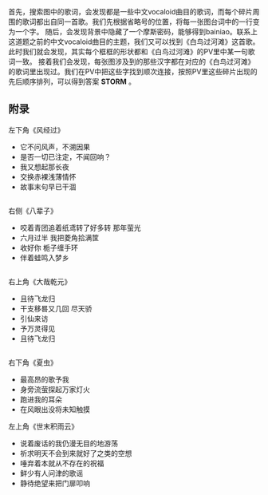首先，搜索图中的歌词，会发现都是一些中文vocaloid曲目的歌词，而每个碎片周围的歌词都出自同一首歌。我们先根据省略号的位置，将每一张图台词中的一行变为一个字。
随后，会发现背景中隐藏了一个摩斯密码，能够得到bainiao。联系上这道题之前的中文vocaloid曲目的主题，我们又可以找到《白鸟过河滩》这首歌。此时我们就会发现，其实每个框框的形状都和《白鸟过河滩》的PV里中某一句歌词一致。
接着我们会发现，每张图涉及到的那些汉字都在对应的《白鸟过河滩》的歌词里出现过。我们在PV中把这些字找到顺次连接，按照PV里这些碎片出现的先后顺序排列，可以得到答案 **STORM** 。

## 附录

左下角《风经过》
- 它不问风声，不溯因果
- 是否一切已注定，不闻回响？
- 我又想起那长夜
- 交换赤裸浅薄情怀
- 故事末句早已干涸

<img class="puzzle-image" src="media/solution/day1_03/1.webp" alt="">

右侧《八辈子》
- 咬着青团追着纸鸢转了好多转 那年萤光
- 六月过半 我把菱角拾满筐
- 收好你 栀子缠手环
- 伴着蛙鸣入梦乡

<img class="puzzle-image" src="media/solution/day1_03/2.webp" alt="">

右上角《大哉乾元》
- 且待飞龙归
- 干支移晷又几回 尽天骄
- 引仙来访
- 予万灵得见
- 且待飞龙归

<img class="puzzle-image" src="media/solution/day1_03/3.webp" alt="">

右下角《夏虫》
- 最高昂的歌予我
- 身旁流萤探起万家灯火
- 跑进我的耳朵
- 在风眼出没将未知触摸

左上角《世末积雨云》
- 说着废话的我仍漫无目的地游荡
- 祈求明天不会到来就好了之类的空想
- 唾弃着本就从不存在的祝福
- 鲜少有人问津的歌谣
- 静待绝望来把门扉叩响

<img class="puzzle-image" src="media/solution/day1_03/4.webp" alt="">
